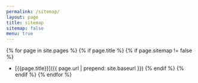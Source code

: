 ```yaml
---
permalink: /sitemap/
layout: page
title: sitemap
sitemap: false
menu: true
---
```


{% for page in site.pages %}
  {% if page.title %}
    {% if page.sitemap != false %}
- [{{page.title}}]({{ page.url | prepend: site.baseurl }})
    {% endif %}
  {% endif %}
{% endfor %}
